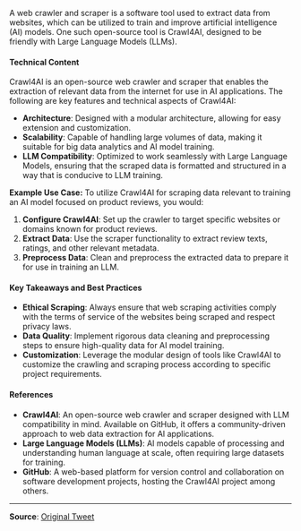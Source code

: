 A web crawler and scraper is a software tool used to extract data from websites, which can be utilized to train and improve artificial intelligence (AI) models. One such open-source tool is Crawl4AI, designed to be friendly with Large Language Models (LLMs).

#### Technical Content
Crawl4AI is an open-source web crawler and scraper that enables the extraction of relevant data from the internet for use in AI applications. The following are key features and technical aspects of Crawl4AI:
- **Architecture**: Designed with a modular architecture, allowing for easy extension and customization.
- **Scalability**: Capable of handling large volumes of data, making it suitable for big data analytics and AI model training.
- **LLM Compatibility**: Optimized to work seamlessly with Large Language Models, ensuring that the scraped data is formatted and structured in a way that is conducive to LLM training.

**Example Use Case:**
To utilize Crawl4AI for scraping data relevant to training an AI model focused on product reviews, you would:
1. **Configure Crawl4AI**: Set up the crawler to target specific websites or domains known for product reviews.
2. **Extract Data**: Use the scraper functionality to extract review texts, ratings, and other relevant metadata.
3. **Preprocess Data**: Clean and preprocess the extracted data to prepare it for use in training an LLM.

#### Key Takeaways and Best Practices
- **Ethical Scraping**: Always ensure that web scraping activities comply with the terms of service of the websites being scraped and respect privacy laws.
- **Data Quality**: Implement rigorous data cleaning and preprocessing steps to ensure high-quality data for AI model training.
- **Customization**: Leverage the modular design of tools like Crawl4AI to customize the crawling and scraping process according to specific project requirements.

#### References
- **Crawl4AI**: An open-source web crawler and scraper designed with LLM compatibility in mind. Available on GitHub, it offers a community-driven approach to web data extraction for AI applications.
- **Large Language Models (LLMs)**: AI models capable of processing and understanding human language at scale, often requiring large datasets for training.
- **GitHub**: A web-based platform for version control and collaboration on software development projects, hosting the Crawl4AI project among others.

---
**Source**: [Original Tweet](https://twitter.com/i/web/status/1880504404555514011)